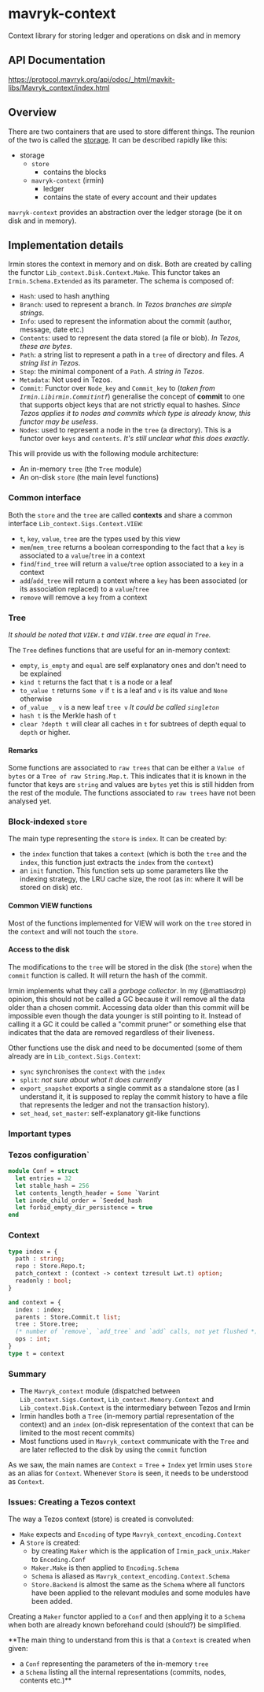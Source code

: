 # mavryk-context

<!-- Summary line: One sentence about this component. -->
Context library for storing ledger and operations on disk and in memory

## API Documentation

<https://protocol.mavryk.org/api/odoc/_html/mavkit-libs/Mavryk_context/index.html>

## Overview

There are two containers that are used to store different things. The reunion of the two is called the [storage](http://protocol.mavryk.org/shell/storage.html). It can be described rapidly like this:

- storage
  - `store`
    - contains the blocks
  - `mavryk-context` (irmin)
    - ledger
    - contains the state of every account and their updates

`mavryk-context` provides an abstraction over the ledger storage (be it on disk and in memory).

## Implementation details

Irmin stores the context in memory and on disk. Both are created by calling the functor `Lib_context.Disk.Context.Make`. This functor takes an `Irmin.Schema.Extended` as its parameter. The schema is composed of:
- `Hash`: used to hash anything
- `Branch`: used to represent a branch. *In Tezos branches are simple strings*.
- `Info`: used to represent the information about the commit (author, message, date etc.)
- `Contents`: used to represent the data stored (a file or blob). *In Tezos, these are bytes*.
- `Path`: a string list to represent a path in a `tree` of directory and files. *A string list in Tezos*.
- `Step`: the minimal component of a `Path`. *A string in Tezos*.
- `Metadata`: Not used in Tezos.
- `Commit`: Functor over `Node_key` and `Commit_key` to (*taken from `Irmin.Libirmin.Commitintf`*) generalise the concept of **commit** to one that supports object keys that are not strictly equal to hashes. *Since Tezos applies it to nodes and commits which type is already know, this functor may be useless*.
- `Nodes`: used to represent a node in the `tree` (a directory). This is a functor over `keys` and `contents`. *It's still unclear what this does exactly*.

This will provide us with the following module architecture:
- An in-memory `tree` (the `Tree` module)
- An on-disk `store` (the main level functions)

### Common interface

Both the `store` and the `tree` are called **contexts** and share a common interface `Lib_context.Sigs.Context.VIEW`:
- `t`, `key`, `value`, `tree` are the types used by this view
- `mem`/`mem_tree` returns a boolean corresponding to the fact that a `key` is associated to a `value`/`tree` in a context
- `find`/`find_tree` will return a `value`/`tree` option associated to a `key` in a context
- `add`/`add_tree` will return a context where a `key` has been associated (or its association replaced) to a `value`/`tree`
- `remove` will remove a `key` from a context

### Tree

*It should be noted that `VIEW.t` and `VIEW.tree` are equal in `Tree`.*

The `Tree` defines functions that are useful for an in-memory context:

- `empty`, `is_empty` and `equal` are self explanatory ones and don't need to be explained
- `kind t` returns the fact that `t` is a node or a leaf
- `to_value t` returns `Some v` if `t` is a leaf and `v` is its value and `None` otherwise
- `of_value _ v` is a new leaf `tree v` *It could be called `singleton`*
- `hash t` is the Merkle hash of `t`
- `clear ?depth t` will clear all caches in `t` for subtrees of depth equal to `depth` or higher.

#### Remarks

Some functions are associated to `raw trees` that can be either a `Value of bytes` or a `Tree of raw String.Map.t`. This indicates that it is known in the functor that keys are `string` and values are `bytes` yet this is still hidden from the rest of the module. The functions associated to `raw trees` have not been analysed yet.

### Block-indexed `store`

The main type representing the `store` is `index`. It can be created by:
- the `index` function that takes a `context` (which is both the `tree` and the `index`, this function just extracts the `index` from the `context`)
- an `init` function. This function sets up some parameters like the indexing strategy, the LRU cache size, the root (as in: where it will be stored on disk) etc.

#### Common VIEW functions

Most of the functions implemented for VIEW will work on the `tree` stored in the `context` and will not touch the `store`.

#### Access to the disk

The modifications to the `tree` will be stored in the disk (the `store`) when the `commit` function is called. It will return the hash of the commit.

Irmin implements what they call a *garbage collector*. In my (@mattiasdrp) opinion, this should not be called a GC because it will remove all the data older than a chosen commit. Accessing data older than this commit will be impossible even though the data younger is still pointing to it. Instead of calling it a GC it could be called a "commit pruner" or something else that indicates that the data are removed regardless of their liveness.

Other functions use the disk and need to be documented (some of them already are in `Lib_context.Sigs.Context`:
- `sync` synchronises the `context` with the `index`
- `split`: *not sure about what it does currently*
- `export_snapshot` exports a single commit as a standalone store (as I understand it, it is supposed to replay the commit history to have a file that represents the ledger and not the transaction history).
- `set_head`, `set_master`: self-explanatory git-like functions

### Important types

### Tezos configuration`

```ocaml
module Conf = struct
  let entries = 32
  let stable_hash = 256
  let contents_length_header = Some `Varint
  let inode_child_order = `Seeded_hash
  let forbid_empty_dir_persistence = true
end
```

### Context

```ocaml
type index = {
  path : string;
  repo : Store.Repo.t;
  patch_context : (context -> context tzresult Lwt.t) option;
  readonly : bool;
}

and context = {
  index : index;
  parents : Store.Commit.t list;
  tree : Store.tree;
  (* number of `remove`, `add_tree` and `add` calls, not yet flushed *)
  ops : int;
}
type t = context
```

### Summary

- The `Mavryk_context` module (dispatched between `Lib_context.Sigs.Context`, `Lib_context.Memory.Context` and `Lib_context.Disk.Context` is the intermediary between Tezos and Irmin
- Irmin handles both a `Tree` (in-memory partial representation of the context) and an `index` (on-disk representation of the context that can be limited to the most recent commits)
- Most functions used in `Mavryk_context` communicate with the `Tree` and are later reflected to the disk by using the `commit` function

As we saw, the main names are `Context` = `Tree` + `Index` yet Irmin uses `Store` as an alias for `Context`. Whenever `Store` is seen, it needs to be understood as `Context`.

### Issues: Creating a Tezos context

The way a Tezos context (store) is created is convoluted:
- `Make` expects and `Encoding` of type `Mavryk_context_encoding.Context`
- A `Store` is created:
  - by creating `Maker` which is the application of `Irmin_pack_unix.Maker` to `Encoding.Conf`
  - `Maker.Make` is then applied to `Encoding.Schema`
  - `Schema` is aliased as `Mavryk_context_encoding.Context.Schema`
  - `Store.Backend` is almost the same as the `Schema` where all functors have been applied to the relevant modules and some modules have been added.

Creating a `Maker` functor applied to a `Conf` and then applying it to a `Schema` when both are already known beforehand could (should?) be simplified.

**The main thing to understand from this is that a `Context` is created when given:
   - a `Conf` representing the parameters of the in-memory `tree`
   - a `Schema` listing all the internal representations (commits, nodes, contents etc.)**
